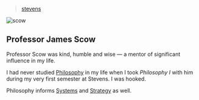 > [stevens](/profile/education/stevens)

![scow](/profile/education/photos/scow.png)

## Professor James Scow

Professor Scow was kind, humble and wise &mdash; a mentor of significant influence in my life.

I had never studied [Philosophy](/profile/interests/philosophy) in my life when I took _Philosophy I_ with him during my very first semester at Stevens.  I was hooked.

Philosophy informs [Systems](/profile/interests/systems) and [Strategy](/profile/interests/strategy) as well.
